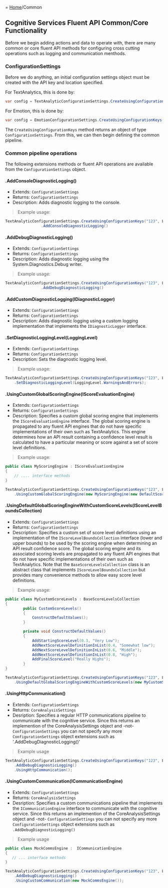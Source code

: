= [Home](../readme.md)/Common

## Cognitive Services Fluent API Common/Core Functionality
Before we begin adding actions and data to operate with, there are many common or core fluent API methods for configuring cross cutting operations such as logging and communication menthods.

### ConfigurationSettings
Before we do anything, an initial configuration settings object must be created with the API key and location specified.

For TextAnalytics, this is done by:
``` c#
var config = TextAnalyticConfigurationSettings.CreateUsingConfigurationKeys("API-KEY", LocationKeyIdentifier)
```
For Emotion, this is done by:
``` c#
var config = EmotionConfigurationSettings.CreateUsingConfigurationKeys("API-KEY", LocationKeyIdentifier)
```

The `CreateUsingConfigurationKeys` method returns an object of type `ConfigurationSettings`. From this, we can then begin defining the common pipeline.

### Common pipeline operations
The following extensions methods or fluent API operations are available from the `ConfigurationSettings` object.

#### .AddConsoleDiagnosticLogging()
* Extends: `ConfigurationSettings`
* Returns: `ConfigurationSettings`
* Description: Adds diagnostic logging to the console.
> Example usage:
``` c#
TextAnalyticConfigurationSettings.CreateUsingConfigurationKeys("123", LocationKeyIdentifier.WestUs)
                .AddConsoleDiagnosticLogging()
```
#### .AddDebugDiagnosticLogging()
* Extends: `ConfigurationSettings`
* Returns: `ConfigurationSettings`
* Description: Adds diagnostic logging using the System.Diagnostics.Debug writer.
> Example usage:
``` c#
TextAnalyticConfigurationSettings.CreateUsingConfigurationKeys("123", LocationKeyIdentifier.WestUs)
                .AddDebugDiagnosticLogging()
```

#### .AddCustomDiagnosticLogging(IDiagnosticLogger)
* Extends: `ConfigurationSettings`
* Returns: `ConfigurationSettings`
* Description: Adds diagnostic logging using a custom logging implementation that implements the `IDiagnosticLogger` interface.

#### .SetDiagnosticLoggingLevel(LoggingLevel)
* Extends: `ConfigurationSettings`
* Returns: `ConfigurationSettings`
* Description: Sets the diagnostic logging level.
> Example usage:
``` c#
TextAnalyticConfigurationSettings.CreateUsingConfigurationKeys("123", LocationKeyIdentifier.WestUs)
    .SetDiagnosticLoggingLevel(LoggingLevel.WarningsAndErrors);
```

#### .UsingCustomGlobalScoringEngine(IScoreEvaluationEngine)
* Extends: `ConfigurationSettings`
* Returns: `ConfigurationSettings`
* Description: Specifies a custom global scoring engine that implements the `IScoreEvaluationEngine` interface. The global scoring engine is propagated to any fluent API engines that do not have specific implementations of their own such as TextAnalytics. This engine determines how an API result containing a confidence level result is calculated to have a particular meaning or score against a set of score level definitions.
> Example usage:
``` c#
public class MyScoringEngine : IScoreEvaluationEngine
{
    // .... interface methods
}

TextAnalyticConfigurationSettings.CreateUsingConfigurationKeys("123", LocationKeyIdentifier.WestUs)
    .UsingCustomGlobalScoringEngine(new MyScoringEngine(new DefaultScoreLevels()));
```


#### .UsingDefaultGlobalScoringEngineWithCustomScoreLevels(IScoreLevelBoundsCollection)
* Extends: `ConfigurationSettings`
* Returns: `ConfigurationSettings`
* Description: Specifies a custom set of score level definitions using an implementation of the `IScoreLevelBoundsCollection` interface (lower and upper bounds) to be used by the scoring engine when determining an API result confidence score. The global scoring engine and its associated scoring levels are propagated to any fluent API engines that do not have specific implementations of their own such as TextAnalytics. Note that the `BaseScoreLevelsCollection` class is an abstract class that implements `IScoreLevelBoundsCollection` but provides many convenience methods to allow easy score level definitions.
> Example usage:
``` c#
public class MyCustomScoreLevels : BaseScoreLevelsCollection
{
        public CustomScoreLevels()
        {
            ConstructDefaultValues();
        }

        private void ConstructDefaultValues()
        {
            AddStartingScoreLevel(0.3, "Very Low");
            AddNextScoreLevelDefinitionInList(0.4, "Somewhat low");
            AddNextScoreLevelDefinitionInList(0.6, "Middle");
            AddNextScoreLevelDefinitionInList(0.8, "High");
            AddFinalScoreLevel("Really Highs");
        }
}

TextAnalyticConfigurationSettings.CreateUsingConfigurationKeys("123", LocationKeyIdentifier.WestUs)
    .UsingDefaultGlobalScoringEngineWithCustomScoreLevels(new MyCustomScoreLevels());
```

#### .UsingHttpCommunication()
* Extends: `ConfigurationSettings`
* Returns: `CoreAnalysisSettings`
* Desription: Specifies a regular HTTP communications pipeline to communicate with the cognitive service. Since this returns an implemention of the CoreAnalysisSettings object and -not- `ConfigurationSettings` you can not specify any more `ConfigurationSettings` object extensions such as '.AddDebugDiagnosticLogging()'
> Example usage
``` c#
TextAnalyticConfigurationSettings.CreateUsingConfigurationKeys("123", LocationKeyIdentifier.WestUs)
    .AddDebugDiagnosticLogging()
    .UsingHttpCommunication();
```

#### .UsingCustomCommunication(ICommunicationEngine)
* Extends: `ConfigurationSettings`
* Returns: `CoreAnalysisSettings`
* Desription: Specifies a custom communications pipeline that implements the `ICommunicationEngine` interface to communicate with the cognitive service. Since this returns an implemention of the CoreAnalysisSettings object and -not- `ConfigurationSettings` you can not specify any more `ConfigurationSettings` object extensions such as `.AddDebugDiagnosticLogging()`
> Example usage
``` c#
public class MockCommsEngine :  ICommunicationEngine
{
   // ... interface methods
}

TextAnalyticConfigurationSettings.CreateUsingConfigurationKeys("123", LocationKeyIdentifier.WestUs)
    .AddDebugDiagnosticLogging()
    .UsingCustomCommunication(new MockCommsEngine());
```